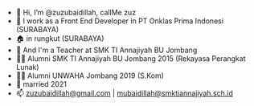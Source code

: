 - 👋 Hi, I’m @zuzubaidillah, callMe zuz
- 👀 I work as a Front End Developer in PT Onklas Prima Indonesi (SURABAYA)
- 🏠 in rungkut (SURABAYA)
- 🌱 And I'm a Teacher at SMK TI Annajiyah BU Jombang
- 🧑‍🎓 Alumni SMK TI Annajiyah BU Jombang 2015 (Rekayasa Perangkat Lunak)
- 🧑‍🎓 Alumni UNWAHA Jombang 2019 (S.Kom)
- 💞️ married 2021
- 📫 zuzubaidillah@gmail.com | mubaidillah@smktiannajiyah.sch.id

<!---
zuzubaidillah/zuzubaidillah is a ✨ special ✨ repository because its `README.md` (this file) appears on your GitHub profile.
You can click the Preview link to take a look at your changes.
--->
